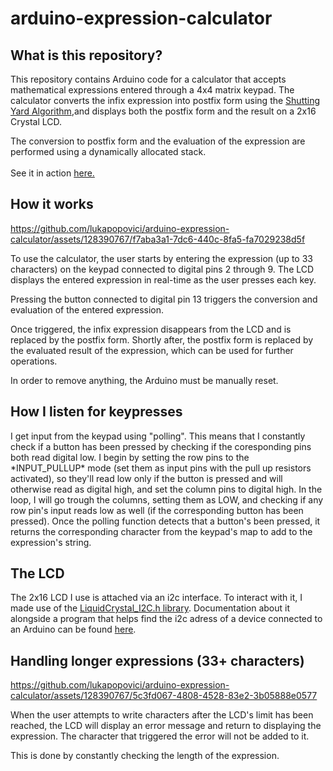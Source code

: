 # arduino-expression-calculator
## What is this repository?
 This repository contains Arduino code for a calculator that accepts mathematical expressions entered through a 4x4 matrix keypad. The calculator converts the infix expression into postfix form using the [Shutting Yard Algorithm](https://en.wikipedia.org/wiki/Shunting_yard_algorithm),and displays both the postfix form and the result on a 2x16 Crystal LCD.
 
The conversion to postfix form and the evaluation of the expression are performed using a dynamically allocated stack.
<br>
<br>
See it in action [here.](https://www.youtube.com/watch?v=7AbINdaolRA)
## How it works
https://github.com/lukapopovici/arduino-expression-calculator/assets/128390767/f7aba3a1-7dc6-440c-8fa5-fa7029238d5f
<p>To use the calculator, the user starts by entering the expression (up to 33 characters) on the keypad connected to digital pins 2 through 9. The LCD displays the entered expression in real-time as the user presses each key.</p>
<p>Pressing the button connected to digital pin 13 triggers the conversion and evaluation of the entered expression.</p>
<p>Once triggered, the infix expression disappears from the LCD and is replaced by the postfix form. Shortly after, the postfix form is replaced by the evaluated result of the expression, which can be used for further operations.</p>
<p>In order to remove anything, the Arduino must be manually reset.</p>

## How I listen for keypresses
<p>I get input from the keypad using "polling". This means that I constantly check if a button has been pressed by checking if the coresponding pins both read digital low. I begin by setting the row pins to the *INPUT_PULLUP* mode (set them as input pins with the pull up resistors activated), so they'll read low only if the button is pressed and will otherwise read as digital high, and set the column pins to digital high. In the loop, I will go trough the columns, setting them as LOW, and checking if any row pin's input reads low as well (if the corresponding button has been pressed). Once the polling function detects that a button's been pressed, it returns the corresponding character from the keypad's map to add to the expression's string.</p>

## The LCD

The 2x16 LCD I use is attached via an i2c interface. To interact with it, I made use of the [LiquidCrystal_I2C.h library](https://www.arduino.cc/reference/en/libraries/liquidcrystal-i2c/). Documentation about it alongside a program that helps find the i2c adress of a device connected to an Arduino can be found [here](https://lastminuteengineers.com/i2c-lcd-arduino-tutorial/).

## Handling longer expressions (33+ characters)

https://github.com/lukapopovici/arduino-expression-calculator/assets/128390767/5c3fd067-4808-4528-83e2-3b05888e0577

<p>When the user attempts to write characters after the LCD's limit has been reached, the LCD will display an error message and return to displaying the expression. The character that triggered the error will not be added to it.</p>
<p>This is done by constantly checking the length of the expression.</p>
